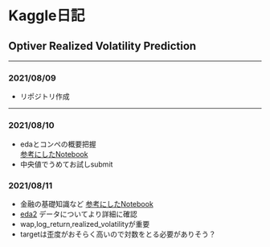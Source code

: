 # Kaggle日記
## Optiver Realized Volatility Prediction

___

### 2021/08/09
- リポジトリ作成

___

### 2021/08/10
- edaとコンペの概要把握  
[参考にしたNotebook](https://www.kaggle.com/chumajin/optiver-realized-eda-for-starter-version)  
- 中央値でうめてお試しsubmit

### 2021/08/11
- 金融の基礎知識など
[参考にしたNotebook](https://www.kaggle.com/jiashenliu/introduction-to-financial-concepts-and-data)  
- [eda2](https://www.kaggle.com/matsuosan/optiver-eda-xgboost-starter-japanese#realized_volatility) データについてより詳細に確認
- wap,log_return,realized_volatilityが重要
- targetは歪度がおそらく高いので対数をとる必要がありそう？